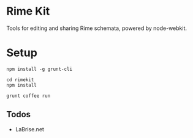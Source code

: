 # Rime Kit

Tools for editing and sharing Rime schemata, powered by node-webkit.

# Setup


```
npm install -g grunt-cli

cd rimekit
npm install

grunt coffee run
```

## Todos

- LaBrise.net
